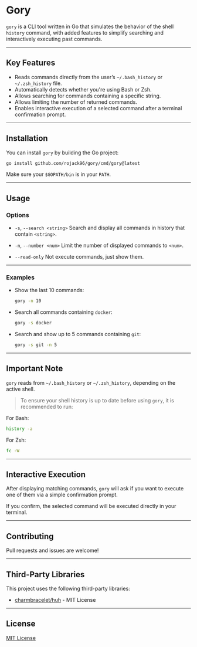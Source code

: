 # Gory

`gory` is a CLI tool written in Go that simulates the behavior of the shell `history` command, with added features to simplify searching and interactively executing past commands.

---

## Key Features

* Reads commands directly from the user’s `~/.bash_history` or `~/.zsh_history` file.
* Automatically detects whether you're using Bash or Zsh.
* Allows searching for commands containing a specific string.
* Allows limiting the number of returned commands.
* Enables interactive execution of a selected command after a terminal confirmation prompt.

---

## Installation

You can install `gory` by building the Go project:

```bash
go install github.com/rojack96/gory/cmd/gory@latest
```

Make sure your `$GOPATH/bin` is in your `PATH`.

---

## Usage

### Options

* `-s`, `--search <string>`
  Search and display all commands in history that contain `<string>`.

* `-n`, `--number <num>`
  Limit the number of displayed commands to `<num>`.

* `--read-only`
  Not execute commands, just show them.

---

### Examples

* Show the last 10 commands:

  ```bash
  gory -n 10
  ```

* Search all commands containing `docker`:

  ```bash
  gory -s docker
  ```

* Search and show up to 5 commands containing `git`:

  ```bash
  gory -s git -n 5
  ```

---

## Important Note

`gory` reads from `~/.bash_history` or `~/.zsh_history`, depending on the active shell.

> To ensure your shell history is up to date before using `gory`, it is recommended to run:

For Bash:

```bash
history -a
```

For Zsh:

```zsh
fc -W
```

---

## Interactive Execution

After displaying matching commands, `gory` will ask if you want to execute one of them via a simple confirmation prompt.

If you confirm, the selected command will be executed directly in your terminal.

---

## Contributing

Pull requests and issues are welcome!

---

## Third-Party Libraries

This project uses the following third-party libraries:

- [charmbracelet/huh](https://github.com/charmbracelet/huh) - MIT License

---

## License

[MIT License](LICENSE)